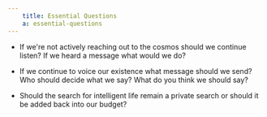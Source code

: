 ```yaml
---
    title: Essential Questions
    a: essential-questions
---
```


- If we're not actively reaching out to the cosmos should we continue listen? If we heard a message what would we do?

- If we continue to voice our existence what message should we send? Who should decide what we say? What do you think we should say?

- Should the search for intelligent life remain a private search or should it be added back into our budget?